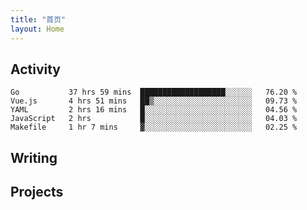 ```yaml
---
title: "首页"
layout: Home
---
```


## Activity
<!--START_SECTION:waka-->
```text
Go           37 hrs 59 mins  ███████████████████░░░░░░   76.20 % 
Vue.js       4 hrs 51 mins   ██▒░░░░░░░░░░░░░░░░░░░░░░   09.73 % 
YAML         2 hrs 16 mins   █░░░░░░░░░░░░░░░░░░░░░░░░   04.56 % 
JavaScript   2 hrs           █░░░░░░░░░░░░░░░░░░░░░░░░   04.03 % 
Makefile     1 hr 7 mins     ▓░░░░░░░░░░░░░░░░░░░░░░░░   02.25 % 
```
<!--END_SECTION:waka-->

## Writing
<PindedPosts />

## Projects
<Projects />
